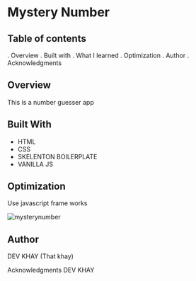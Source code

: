 # Mystery Number



## Table of contents
. Overview
. Built with
. What I learned
. Optimization
. Author
. Acknowledgments

## Overview
This is a number guesser app



## Built With
- HTML
- CSS
- SKELENTON BOILERPLATE
- VANILLA JS



## Optimization
Use javascript frame works

![mysterynumber](https://github.com/thatkhay/Mystery-number/assets/117424081/2b750cbd-3104-421a-822b-d6b606bc971b)

## Author
DEV KHAY (That khay)

Acknowledgments
DEV KHAY
